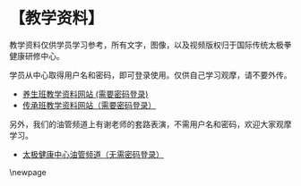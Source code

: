 # 【教学资料】

教学资料仅供学员学习参考，所有文字，图像，以及视频版权归于国际传统太极拳健康研修中心。

学员从中心取得用户名和密码，即可登录使用。仅供自己学习观摩，请不要外传。

- [养生班教学资料网站 (需要密码登录)](https://taiji18.pythonanywhere.com/)
- [传承班教学资料网站（需要密码登录）](https://taiji74.pythonanywhere.com/)

另外，我们的油管频道上有谢老师的套路表演，不需用户名和密码，欢迎大家观摩学习。

- [太极健康中心油管频道（无需密码登录）](https://www.youtube.com/@taiji74)

\newpage

